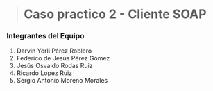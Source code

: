 ># Caso practico 2 - Cliente SOAP
###  Integrantes del Equipo
1. Darvin Yorli Pérez Roblero
2. Federico de Jesús Pérez Gómez
3. Jesús Osvaldo Rodas Ruiz
4. Ricardo Lopez Ruiz
5. Sergio Antonio Moreno Morales
